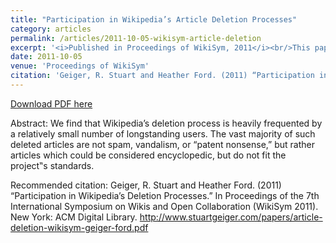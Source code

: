 ```yaml
---
title: "Participation in Wikipedia’s Article Deletion Processes"
category: articles
permalink: /articles/2011-10-05-wikisym-article-deletion
excerpt: '<i>Published in Proceedings of WikiSym, 2011</i><br/>This paper investigates Wikipedia&apos;s article deletion processes, finding that it is heavily populated by specialists.'
date: 2011-10-05
venue: 'Proceedings of WikiSym'
citation: 'Geiger, R. Stuart and Heather Ford. (2011) “Participation in Wikipedia’s Deletion Processes.” In Proceedings of the 7th International Symposium on Wikis and Open Collaboration (WikiSym 2011). New York: ACM Digital Library. http://www.stuartgeiger.com/papers/article-deletion-wikisym-geiger-ford.pdf'
---
```


<a href='http://www.stuartgeiger.com/papers/article-deletion-wikisym-geiger-ford.pdf'>Download PDF here</a>

Abstract: We find that Wikipedia’s deletion process is heavily frequented by a relatively small number of longstanding users. The vast majority of such deleted articles are not spam, vandalism, or “patent nonsense,” but rather articles which could be considered encyclopedic, but do not fit the project‟s standards.

 Recommended citation: Geiger, R. Stuart and Heather Ford. (2011) “Participation in Wikipedia’s Deletion Processes.” In Proceedings of the 7th International Symposium on Wikis and Open Collaboration (WikiSym 2011). New York: ACM Digital Library. http://www.stuartgeiger.com/papers/article-deletion-wikisym-geiger-ford.pdf